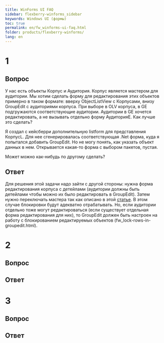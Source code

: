 ```yaml
---
title: WinForms UI FAQ
sidebar: flexberry-winforms_sidebar
keywords: Windows UI (формы)
toc: true
permalink: en/fw_winforms-ui-faq.html
folder: products/flexberry-winforms/
lang: en
---
```


# 1
## Вопрос
У нас есть объекты Корпус и Аудитория. Корпус является мастером для аудитории. Мы хотим сделать форму для редактирования этих объектов примерно в таком формате: вверху ObjectListView с Корпусами, внизу GroupEdit с аудиториями корпуса. При выборе в OLV корпуса, в GE подгружаются соответствующие аудитории. Аудитории в GE хочется редактировать, а не вызывать отдельно форму АудиторияE. Как лучше это сделать?

Я создал с кейсберри дополнительную listform для представления КорпусL. Для нее сгенерировалась соответствующая .Net форма, куда я попытался добавить GroupEdit. Но не могу понять, как указать объект данных в нем. Открывается какая-то форма с выбором пакетов, пустая.

Может можно как-нибудь по другому сделать?
## Ответ
Для решения этой задачи надо зайти с другой стороны: нужна форма редактирования корпуса с детейлами (аудитории должны быть детейлами чтобы можно их было редактировать в GroupEdit). Затем нужно переключать мастера так как описано в этой [статье](fw_switch-editing-object.html). 
В этом случае блокировки будут адекватно отрабатывать. Но, если аудитории отдельно тоже могут редактироваться (если существует отдельная форма редактирования для них), то GroupEdit должен быть настроен на работу с блокированием редактируемых объектов (fw_lock-rows-in-groupedit.html). 

# 2
## Вопрос

## Ответ

# 3
## Вопрос

## Ответ
